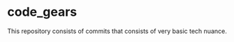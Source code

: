 # code_gears
This repository consists of commits that consists of very basic tech nuance.
 
  
   
  
